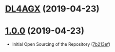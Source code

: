 # [DL4AGX](https://github.com/NVIDIA/DL4AGX/compare/v1.0.0...v) (2019-04-23)


# [1.0.0](https://github.com/NVIDIA/DL4AGX/compare/7b213ef...v1.0.0) (2019-04-23)


* Initial Open Sourcing of the Repository ([7b213ef](https://github.com/NVIDIA/DL4AGX/commit/7b213ef))

